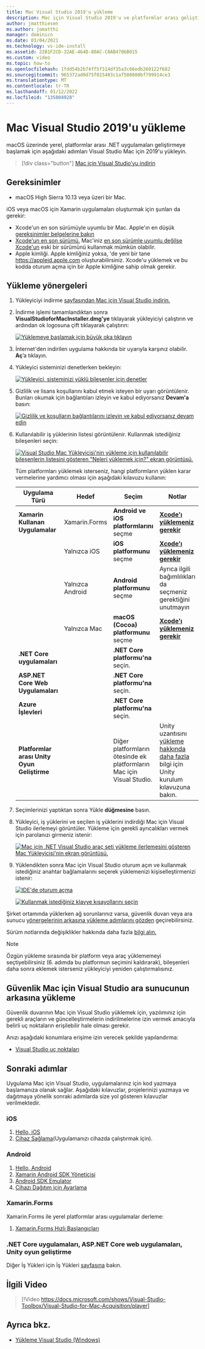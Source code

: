 ```yaml
---
title: Mac Visual Studio 2019'u yükleme
description: Mac için Visual Studio 2019'u ve platformlar arası geliştirme için gereken ek bileşenleri yükleme yönergeleri.
author: jmatthiesen
ms.author: jomatthi
manager: dominicn
ms.date: 03/04/2021
ms.technology: vs-ide-install
ms.assetid: 22B1F2CD-32AE-464D-80AC-C8AB4786B015
ms.custom: video
ms.topic: how-to
ms.openlocfilehash: 1fdd54b2b74ff5f314df35a3c66edb260122f682
ms.sourcegitcommit: 965372ad0d75f015403c1af508080bf799914ce3
ms.translationtype: MT
ms.contentlocale: tr-TR
ms.lasthandoff: 01/12/2022
ms.locfileid: "135804928"
---
```

# <a name="install-visual-studio-2019-for-mac"></a>Mac Visual Studio 2019'u yükleme

macOS üzerinde yerel, platformlar arası .NET uygulamaları geliştirmeye başlamak için aşağıdaki adımları Visual Studio Mac için 2019'u yükleyin.

 > [!div class="button"]
 > [Mac için Visual Studio’yu indirin](https://visualstudio.microsoft.com/vs/mac/)

## <a name="requirements"></a>Gereksinimler

- macOS High Sierra 10.13 veya üzeri bir Mac.

iOS veya macOS için Xamarin uygulamaları oluşturmak için şunları da gerekir:

- Xcode'un en son sürümüyle uyumlu bir Mac. Apple'ın en düşük [gereksinimler belgelerine bakın](https://developer.apple.com/support/xcode/)
- [Xcode'un en son sürümü.](https://developer.apple.com/xcode) Mac'iniz [en son sürümle uyumlu değilse Xcode'un](/xamarin/ios/troubleshooting/questions/old-version-xcode) eski bir sürümünü kullanmak mümkün olabilir.
- Apple kimliği. Apple kimliğiniz yoksa, 'de yeni bir tane https://appleid.apple.com oluşturabilirsiniz. Xcode'u yüklemek ve bu kodda oturum açma için bir Apple kimliğine sahip olmak gerekir.

## <a name="installation-instructions"></a>Yükleme yönergeleri

1. Yükleyiciyi indirme [sayfasından Mac için Visual Studio indirin.](https://visualstudio.microsoft.com/vs/mac/)
2. İndirme işlemi tamamlandıktan sonra **VisualStudioforMacInstaller.dmg'ye** tıklayarak yükleyiciyi çalıştırın ve ardından ok logosuna çift tıklayarak çalıştırın:

    [![Yüklemeye başlamak için büyük oka tıklayın](media/install-installer-sml.png)](media/install-installer.png#lightbox)

3. İnternet'den indirilen uygulama hakkında bir uyarıyla karşınız olabilir. **Aç**’a tıklayın.
4. Yükleyici sisteminizi denetlerken bekleyin:

    [![Yükleyici, sisteminizi yüklü bileşenler için denetler](media/install-checking-sml.png)](media/install-checking.png#lightbox)

5. Gizlilik ve lisans koşullarını kabul etmek isteyen bir uyarı görüntülenir. Bunları okumak için bağlantıları izleyin ve kabul ediyorsanız **Devam'a** basın:

    [![Gizlilik ve koşulların bağlantılarını izleyin ve kabul ediyorsanız devam edin](media/install-privacy.png)](media/install-privacy.png#lightbox)

6. Kullanılabilir iş yüklerinin listesi görüntülenir. Kullanmak istediğiniz bileşenleri seçin:

    [![Visual Studio Mac Yükleyicisi'nin yükleme için kullanılabilir bileşenlerin listesini gösteren "Neleri yüklemek için?" ekran görüntüsü.](media/install-selection.png)](media/install-selection.png#lightbox)

   Tüm platformları yüklemek isterseniz, hangi platformların yüklen karar vermelerine yardımcı olması için aşağıdaki kılavuzu kullanın:

   |Uygulama Türü  |Hedef  |Seçim  |Notlar  |
   |---------|---------|---------|---------|
   |**Xamarin Kullanan Uygulamalar**| Xamarin.Forms|**Android ve** **iOS platformlarını** seçme |[ **Xcode'ı yüklemeniz gerekir**](https://developer.apple.com/xcode/) |
   ||Yalnızca iOS|**iOS platformunu** seçme|[ **Xcode'ı yüklemeniz gerekir**](https://developer.apple.com/xcode/)|
   ||Yalnızca Android|**Android platformunu** seçme|Ayrıca ilgili bağımlılıkları da seçmeniz gerektiğini unutmayın|
   ||Yalnızca Mac|**macOS (Cocoa) platformunu** seçme|[ **Xcode'ı yüklemeniz gerekir**](https://developer.apple.com/xcode/)|
   |**.NET Core uygulamaları**|         |**.NET Core platformu'na** seçin.|         |
   |**ASP.NET Core Web Uygulamaları**|         |**.NET Core platformu'na** seçin.|         |
   |**Azure İşlevleri**|         |**.NET Core platformu'na** seçin.|         |
   |**Platformlar arası Unity Oyun Geliştirme**|         |Diğer platformların ötesinde ek platformların Mac için Visual Studio.| Unity uzantısını [yükleme hakkında daha fazla](./setup-vsmac-tools-unity.md) bilgi için Unity kurulum kılavuzuna bakın.|

7. Seçimlerinizi yaptıktan sonra Yükle **düğmesine** basın.
8. Yükleyici, iş yüklerini ve seçilen iş yüklerini indirdiği Mac için Visual Studio ilerlemeyi görüntüler. Yükleme için gerekli ayrıcalıkları vermek için parolanızı girmeniz istenir:

    [![Mac için .NET Visual Studio araç seti yükleme ilerlemesini gösteren Mac Yükleyicisi'nin ekran görüntüsü.](media/installation-progress.png)](media/installation-progress.png#lightbox)

9. Yüklendikten sonra Mac için Visual Studio oturum açın ve kullanmak istediğiniz anahtar bağlamalarını seçerek yüklemenizi kişiselleştirmenizi istenir:

    [![IDE'de oturum açma](media/ide-tour-2019-start-signin.png)](media/ide-tour-2019-start-signin.png#lightbox)

    [![Kullanmak istediğiniz klavye kısayollarını seçin](media/ide-tour-2019-keyboard-shortcut.png)](media/ide-tour-2019-keyboard-shortcut.png#lightbox)

Şirket ortamında yüklerken ağ sorunlarınız varsa, güvenlik duvarı veya ara sunucu [yönergelerinin arkasına yükleme adımlarını gözden](#install-visual-studio-for-mac-behind-a-firewall-or-proxy-server) geçirebilirsiniz.

Sürüm notlarında değişiklikler hakkında daha fazla [bilgi alın.](/visualstudio/releasenotes/vs2019-mac-relnotes)

> [!NOTE]
> Özgün yükleme sırasında bir platform veya araç yüklememeyi seçtiyebilirsiniz (6. adımda bu platformun seçimini kaldırarak), bileşenleri daha sonra eklemek isterseniz yükleyiciyi yeniden çalıştırmalısınız.

## <a name="install-visual-studio-for-mac-behind-a-firewall-or-proxy-server"></a>Güvenlik Mac için Visual Studio ara sunucunun arkasına yükleme

Güvenlik duvarının Mac için Visual Studio yüklemek için, yazılımınız için gerekli araçların ve güncelleştirmelerin indirilmelerine izin vermek amacıyla belirli uç noktaların erişilebilir hale olması gerekir.

Anızı aşağıdaki konumlara erişime izin verecek şekilde yapılandırma:

- [Visual Studio uç noktaları](./install-behind-a-firewall-or-proxy-server.md)

## <a name="next-steps"></a>Sonraki adımlar

Uygulama Mac için Visual Studio, uygulamalarınız için kod yazmaya başlamanıza olanak sağlar. Aşağıdaki kılavuzlar, projelerinizi yazmaya ve dağıtmaya yönelik sonraki adımlarda size yol gösteren kılavuzlar verilmektedir.

### <a name="ios"></a>iOS

1. [Hello, iOS](/xamarin/ios/get-started/hello-ios/)
2. [Cihaz Sağlama](/xamarin/ios/get-started/installation/device-provisioning/)(Uygulamanızı cihazda çalıştırmak için).

### <a name="android"></a>Android

1. [Hello, Android](/xamarin/android/get-started/hello-android/)
2. [Xamarin Android SDK Yöneticisi](/xamarin/android/get-started/installation/android-sdk?tabs=macos)
3. [Android SDK Emulator](/xamarin/android/get-started/installation/android-emulator/)
4. [Cihazı Dağıtım için Ayarlama](/xamarin/android/get-started/installation/set-up-device-for-development)

### <a name="xamarinforms"></a>Xamarin.Forms

Xamarin.Forms ile yerel platformlar arası uygulamalar derleme:

1. [Xamarin.Forms Hızlı Başlangıçları](/xamarin/get-started/quickstarts/)

### <a name="net-core-apps-aspnet-core-web-apps-unity-game-development"></a>.NET Core uygulamaları, ASP.NET Core web uygulamaları, Unity oyun geliştirme

Diğer İş Yükleri için İş Yükleri [sayfasına](workloads.md) bakın.

## <a name="related-video"></a>İlgili Video

> [!Video https://docs.microsoft.com/shows/Visual-Studio-Toolbox/Visual-Studio-for-Mac-Acquisition/player]

## <a name="see-also"></a>Ayrıca bkz.

- [Yükleme Visual Studio (Windows)](/visualstudio/install/install-visual-studio)
